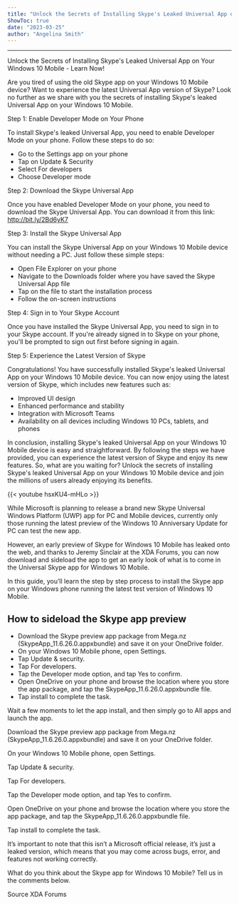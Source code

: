 ```yaml
---
title: "Unlock the Secrets of Installing Skype's Leaked Universal App on Your Windows 10 Mobile - Learn Now!"
ShowToc: true 
date: "2023-03-25"
author: "Angelina Smith"
---
```

*****
Unlock the Secrets of Installing Skype's Leaked Universal App on Your Windows 10 Mobile - Learn Now!

Are you tired of using the old Skype app on your Windows 10 Mobile device? Want to experience the latest Universal App version of Skype? Look no further as we share with you the secrets of installing Skype's leaked Universal App on your Windows 10 Mobile. 

Step 1: Enable Developer Mode on Your Phone

To install Skype's leaked Universal App, you need to enable Developer Mode on your phone. Follow these steps to do so:

- Go to the Settings app on your phone
- Tap on Update & Security
- Select For developers
- Choose Developer mode

Step 2: Download the Skype Universal App

Once you have enabled Developer Mode on your phone, you need to download the Skype Universal App. You can download it from this link: http://bit.ly/2Bd6yK7

Step 3: Install the Skype Universal App

You can install the Skype Universal App on your Windows 10 Mobile device without needing a PC. Just follow these simple steps:

- Open File Explorer on your phone
- Navigate to the Downloads folder where you have saved the Skype Universal App file
- Tap on the file to start the installation process
- Follow the on-screen instructions

Step 4: Sign in to Your Skype Account

Once you have installed the Skype Universal App, you need to sign in to your Skype account. If you're already signed in to Skype on your phone, you'll be prompted to sign out first before signing in again.

Step 5: Experience the Latest Version of Skype

Congratulations! You have successfully installed Skype's leaked Universal App on your Windows 10 Mobile device. You can now enjoy using the latest version of Skype, which includes new features such as:

- Improved UI design
- Enhanced performance and stability
- Integration with Microsoft Teams
- Availability on all devices including Windows 10 PCs, tablets, and phones

In conclusion, installing Skype's leaked Universal App on your Windows 10 Mobile device is easy and straightforward. By following the steps we have provided, you can experience the latest version of Skype and enjoy its new features. So, what are you waiting for? Unlock the secrets of installing Skype's leaked Universal App on your Windows 10 Mobile device and join the millions of users already enjoying its benefits.

{{< youtube hsxKU4-mHLo >}} 



While Microsoft is planning to release a brand new Skype Universal Windows Platform (UWP) app for PC and Mobile devices, currently only those running the latest preview of the Windows 10 Anniversary Update for PC can test the new app.
 
However, an early preview of Skype for Windows 10 Mobile has leaked onto the web, and thanks to Jeremy Sinclair at the XDA Forums, you can now download and sideload the app to get an early look of what is to come in the Universal Skype app for Windows 10 Mobile.
 
In this guide, you’ll learn the step by step process to install the Skype app on your Windows phone running the latest test version of Windows 10 Mobile.
 
## How to sideload the Skype app preview
 
- Download the Skype preview app package from Mega.nz (SkypeApp_11.6.26.0.appxbundle) and save it on your OneDrive folder.
 - On your Windows 10 Mobile phone, open Settings.
 - Tap Update & security.
 - Tap For developers.
 - Tap the Developer mode option, and tap Yes to confirm.
 - Open OneDrive on your phone and browse the location where you store the app package, and tap the SkypeApp_11.6.26.0.appxbundle file.
 - Tap install to complete the task.

 
Wait a few moments to let the app install, and then simply go to All apps and launch the app.
 
Download the Skype preview app package from Mega.nz (SkypeApp_11.6.26.0.appxbundle) and save it on your OneDrive folder. 
 
On your Windows 10 Mobile phone, open Settings.
 
Tap Update & security.
 
Tap For developers.
 
Tap the Developer mode option, and tap Yes to confirm.
 

 
Open OneDrive on your phone and browse the location where you store the app package, and tap the SkypeApp_11.6.26.0.appxbundle file.
 
Tap install to complete the task.
 
It’s important to note that this isn’t a Microsoft official release, it’s just a leaked version, which means that you may come across bugs, error, and features not working correctly.
 
What do you think about the Skype app for Windows 10 Mobile? Tell us in the comments below.
 
Source XDA Forums




